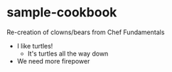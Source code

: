 # sample-cookbook

Re-creation of clowns/bears from Chef Fundamentals
- I like turtles!
  - It's turtles all the way down
- We need more firepower
